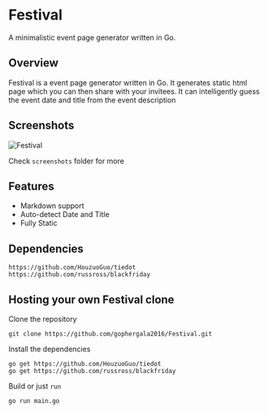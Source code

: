 # Festival

A minimalistic event page generator written in Go.


## Overview
Festival is a event page generator written in Go. It generates static html page which you can then share with your invitees. It can intelligently guess the event date and title from the event description  

## Screenshots

![Festival](https://raw.githubusercontent.com/gophergala2016/Festival/master/public/scr.png)

Check `screenshots` folder for more

## Features
* Markdown support
* Auto-detect Date and Title
* Fully Static

## Dependencies

    https://github.com/HouzuoGuo/tiedot
    https://github.com/russross/blackfriday

## Hosting your own Festival clone

Clone the repository

    git clone https://github.com/gophergala2016/Festival.git

Install the dependencies

    go get https://github.com/HouzuoGuo/tiedot
    go get https://github.com/russross/blackfriday

Build or just `run`

    go run main.go


